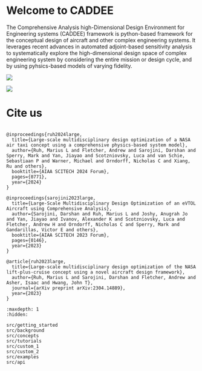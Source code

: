 # Welcome to CADDEE

The Comprehensive Analysis high-Dimensional Design Environment for Engineering systems (CADDEE) framework is python-based framework for the conceptual design of aircraft and other complex engineering systems. It leverages recent advances in automated adjoint-based sensitivity analysis to systematically explore the high-dimensional design space of complex engineering system by considering the entire mission or design cycle, and by using pyhsics-based models of varying fidelity. 

![](/src/images/movie_all_geometry_frame_2.gif )


![](/src/images/movie_sub_system_frame_2.gif )


# Cite us
```none

@inproceedings{ruh2024large,
  title={Large-scale multidisciplinary design optimization of a NASA air taxi concept using a comprehensive physics-based system model},
  author={Ruh, Marius L and Fletcher, Andrew and Sarojini, Darshan and Sperry, Mark and Yan, Jiayao and Scotzniovsky, Luca and van Schie, Sebastiaan P and Warner, Michael and Orndorff, Nicholas C and Xiang, Ru and others},
  booktitle={AIAA SCITECH 2024 Forum},
  pages={0771},
  year={2024}
}

@inproceedings{sarojini2023large,
  title={Large-Scale Multidisciplinary Design Optimization of an eVTOL Aircraft using Comprehensive Analysis},
  author={Sarojini, Darshan and Ruh, Marius L and Joshy, Anugrah Jo and Yan, Jiayao and Ivanov, Alexander K and Scotzniovsky, Luca and Fletcher, Andrew H and Orndorff, Nicholas C and Sperry, Mark and Gandarillas, Victor E and others},
  booktitle={AIAA SCITECH 2023 Forum},
  pages={0146},
  year={2023}
}

@article{ruh2023large,
  title={Large-scale multidisciplinary design optimization of the NASA lift-plus-cruise concept using a novel aircraft design framework},
  author={Ruh, Marius L and Sarojini, Darshan and Fletcher, Andrew and Asher, Isaac and Hwang, John T},
  journal={arXiv preprint arXiv:2304.14889},
  year={2023}
}
```

<!-- Remove/add custom pages from/to toc as per your package's requirement -->

```{toctree}
:maxdepth: 1
:hidden:

src/getting_started
src/background
src/concepts
src/tutorials
src/custom_1
src/custom_2
src/examples
src/api
```
